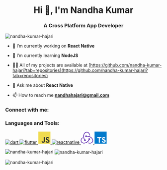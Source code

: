 <h1 align="center">Hi 👋, I'm Nandha Kumar</h1>
<h3 align="center">A Cross Platform App Developer</h3>

<p align="left"> <img src="https://komarev.com/ghpvc/?username=nandha-kumar-hajari&label=Profile%20views&color=0e75b6&style=flat" alt="nandha-kumar-hajari" /> </p>

- 🔭 I’m currently working on **React Native**

- 🌱 I’m currently learning **NodeJS**

- 👨‍💻 All of my projects are available at [https://github.com/nandha-kumar-hajari?tab=repositories](https://github.com/nandha-kumar-hajari?tab=repositories)

- 💬 Ask me about **React Native**

- 📫 How to reach me **nandhahajari@gmail.com**

<h3 align="left">Connect with me:</h3>
<p align="left">
</p>

<h3 align="left">Languages and Tools:</h3>
<p align="left"> <a href="https://dart.dev" target="_blank" rel="noreferrer"> <img src="https://www.vectorlogo.zone/logos/dartlang/dartlang-icon.svg" alt="dart" width="40" height="40"/> </a> <a href="https://flutter.dev" target="_blank" rel="noreferrer"> <img src="https://www.vectorlogo.zone/logos/flutterio/flutterio-icon.svg" alt="flutter" width="40" height="40"/> </a> <a href="https://developer.mozilla.org/en-US/docs/Web/JavaScript" target="_blank" rel="noreferrer"> <img src="https://raw.githubusercontent.com/devicons/devicon/master/icons/javascript/javascript-original.svg" alt="javascript" width="40" height="40"/> </a> <a href="https://reactnative.dev/" target="_blank" rel="noreferrer"> <img src="https://reactnative.dev/img/header_logo.svg" alt="reactnative" width="40" height="40"/> </a> <a href="https://redux.js.org" target="_blank" rel="noreferrer"> <img src="https://raw.githubusercontent.com/devicons/devicon/master/icons/redux/redux-original.svg" alt="redux" width="40" height="40"/> </a> <a href="https://www.typescriptlang.org/" target="_blank" rel="noreferrer"> <img src="https://raw.githubusercontent.com/devicons/devicon/master/icons/typescript/typescript-original.svg" alt="typescript" width="40" height="40"/> </a> </p>

<p><img align="left" src="https://github-readme-stats.vercel.app/api/top-langs?username=nandha-kumar-hajari&show_icons=true&locale=en&layout=compact" alt="nandha-kumar-hajari" /></p>

<p>&nbsp;<img align="center" src="https://github-readme-stats.vercel.app/api?username=nandha-kumar-hajari&show_icons=true&locale=en" alt="nandha-kumar-hajari" /></p>

<p><img align="center" src="https://github-readme-streak-stats.herokuapp.com/?user=nandha-kumar-hajari&" alt="nandha-kumar-hajari" /></p>
